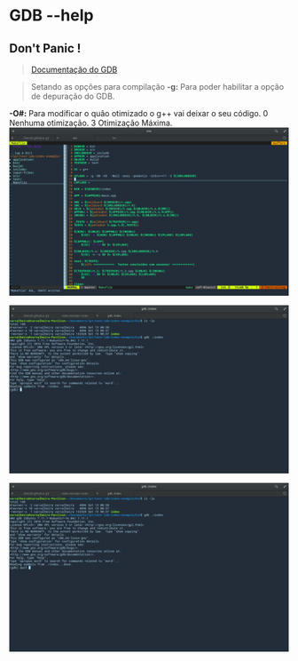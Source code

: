 # GDB --help
## Don't Panic !
> [Documentação do GDB](https://www.gnu.org/software/gdb/)


> Setando as opções para compilação
**-g:** Para poder habilitar a opção de depuração do GDB.

**-O#:** Para modificar o quão otimizado o g++ vai deixar o seu código. 0 Nenhuma otimização. 3 Otimização Máxima. 
![flag](https://raw.githubusercontent.com/carvalheirafc/carvalheirafc.github.io/master/screen-shots/flag.png)

![execution](https://raw.githubusercontent.com/carvalheirafc/carvalheirafc.github.io/master/screen-shots/executing.png)

![quit](https://raw.githubusercontent.com/carvalheirafc/carvalheirafc.github.io/master/screen-shots/quit.png)
